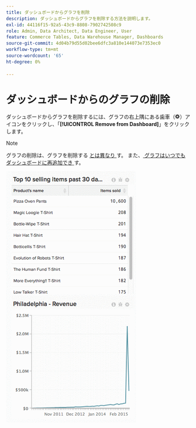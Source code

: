 ```yaml
---
title: ダッシュボードからグラフを削除
description: ダッシュボードからグラフを削除する方法を説明します。
exl-id: 44116f15-92a5-43c9-8808-7902742508c9
role: Admin, Data Architect, Data Engineer, User
feature: Commerce Tables, Data Warehouse Manager, Dashboards
source-git-commit: 4d04b79d55d02bee6dfc3a810e144073e7353ec0
workflow-type: tm+mt
source-wordcount: '65'
ht-degree: 0%

---
```


# ダッシュボードからのグラフの削除

ダッシュボードからグラフを削除するには、グラフの右上隅にある歯車（![ 歯車アイコン ](../../assets/gear-icon.png)）アイコンをクリックし、「**[!UICONTROL Remove from Dashboard]**」をクリックします。

>[!NOTE]
>
>グラフの削除は、グラフを削除する [ とは異なり ](../../data-user/dashboards/delete-chart.md) す。 また、[ グラフはいつでもダッシュボードに再追加でき ](../../data-user/dashboards/add-charts-dashboard.md) す。

![ グラフの削除 ](../../assets/Removing_Charts_from_Dashboards.gif)
